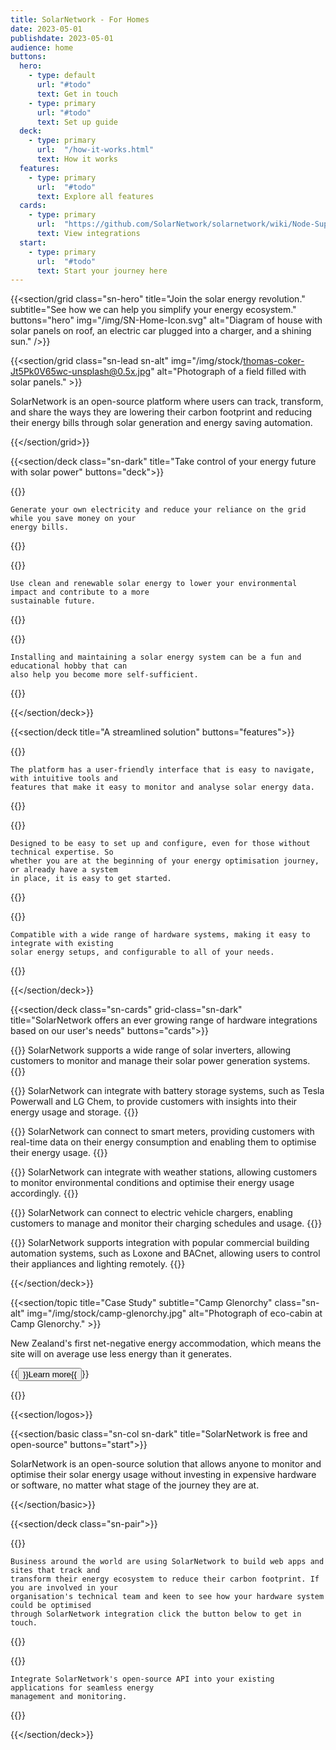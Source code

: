 ```yaml
---
title: SolarNetwork - For Homes
date: 2023-05-01
publishdate: 2023-05-01
audience: home
buttons:
  hero:
    - type: default
      url: "#todo"
      text: Get in touch
    - type: primary
      url: "#todo"
      text: Set up guide
  deck:
    - type: primary
      url:  "/how-it-works.html"
      text: How it works
  features:
    - type: primary
      url:  "#todo"
      text: Explore all features
  cards:
    - type: primary
      url:  "https://github.com/SolarNetwork/solarnetwork/wiki/Node-Supported-Devices"
      text: View integrations
  start:
    - type: primary
      url:  "#todo"
      text: Start your journey here
---
```

{{<section/grid
  class="sn-hero"
  title="Join the solar energy revolution."
  subtitle="See how we can help you simplify your energy ecosystem."
  buttons="hero"
  img="/img/SN-Home-Icon.svg"
  alt="Diagram of house with solar panels on roof, an electric car plugged into a charger, and a shining sun." />}}

{{<section/grid
  class="sn-lead sn-alt"
  img="/img/stock/thomas-coker-Jt5Pk0V65wc-unsplash@0.5x.jpg"
  alt="Photograph of a field filled with solar panels." >}}

<p>
  SolarNetwork is an open-source platform where users can track, transform, and share the ways they
  are lowering their carbon footprint and reducing their energy bills through solar generation and
  energy saving automation.
</p>

{{</section/grid>}}

{{<section/deck class="sn-dark" title="Take control of your energy future with solar power" buttons="deck">}}

  {{<deck-card title="Lower your energy bills"
    img="/img/SN-Home-Simple-Bills.svg"
    alt="Diagram of 3 isometric rectangles in a stack and a downward arrow pointing at the top." >}}

    Generate your own electricity and reduce your reliance on the grid while you save money on your
    energy bills.

  {{</deck-card>}}

  {{<deck-card title="Reduce your carbon footprint"
    img="/img/SN-Home-Simple-Footprint.svg"
    alt="Diagram of a triangle with a downward arrow inside and a few dots outside." >}}

    Use clean and renewable solar energy to lower your environmental impact and contribute to a more
    sustainable future.

  {{</deck-card>}}

  {{<deck-card title="Be satisfied while you save"
    img="/img/SN-Home-Simple-Sufficient.svg"
    alt="Diagram of leaves growing out of the ground." >}}

    Installing and maintaining a solar energy system can be a fun and educational hobby that can
    also help you become more self-sufficient.

  {{</deck-card>}}

{{</section/deck>}}

{{<section/deck title="A streamlined solution" buttons="features">}}

  {{<deck-card title="Easy to use"
      img="/img/SN-Home-Easy.svg"
      alt="Diagram of 3 pill-shaped buttons within concentric circles and an arrow cursor pointing at the middle button." >}}

    The platform has a user-friendly interface that is easy to navigate, with intuitive tools and
    features that make it easy to monitor and analyse solar energy data.

  {{</deck-card>}}

  {{<deck-card title="Simple to set up"
      img="/img/SN-Home-Setup.svg"
      alt="Diagram of a circle with a checkmark surrounded by concentric circles with 4 small dots." >}}

    Designed to be easy to set up and configure, even for those without technical expertise. So
    whether you are at the beginning of your energy optimisation journey, or already have a system
    in place, it is easy to get started.

  {{</deck-card>}}

  {{<deck-card title="Goes with the flow"
      img="/img/SN-Home-Flow.svg"
      alt="Diagram of a circle broken into 4 quadrant puzzle pieces." >}}

    Compatible with a wide range of hardware systems, making it easy to integrate with existing
    solar energy setups, and configurable to all of your needs.

  {{</deck-card>}}

{{</section/deck>}}

{{<section/deck class="sn-cards" grid-class="sn-dark"
  title="SolarNetwork offers an ever growing range of hardware integrations based on our user's needs"
  buttons="cards">}}

  {{<column class="sn-info-card" title="Solar Inverters" >}}
    SolarNetwork supports a wide range of solar inverters, allowing customers to monitor and manage
    their solar power generation systems.
  {{</column>}}

  {{<column class="sn-info-card" title="Battery Systems Storage" >}}
    SolarNetwork can integrate with battery storage systems, such as Tesla Powerwall and LG Chem, to
    provide customers with insights into their energy usage and storage.
  {{</column>}}

  {{<column class="sn-info-card" title="Smart Meters" >}}
    SolarNetwork can connect to smart meters, providing customers with real-time data on their
    energy consumption and enabling them to optimise their energy usage.
  {{</column>}}

  {{<column class="sn-info-card" title="Weather Stations" >}}
    SolarNetwork can integrate with weather stations, allowing customers to monitor environmental
    conditions and optimise their energy usage accordingly.
  {{</column>}}

  {{<column class="sn-info-card" title="Electric Vehicle Chargers" >}}
    SolarNetwork can connect to electric vehicle chargers, enabling customers to manage and monitor
    their charging schedules and usage.
  {{</column>}}

  {{<column class="sn-info-card" title="Building Automation Systems" >}}
    SolarNetwork supports integration with popular commercial building automation systems, such as
    Loxone and BACnet, allowing users to control their appliances and lighting remotely.
  {{</column>}}

{{</section/deck>}}

{{<section/topic title="Case Study" subtitle="Camp Glenorchy"
  class="sn-alt"
  img="/img/stock/camp-glenorchy.jpg"
  alt="Photograph of eco-cabin at Camp Glenorchy." >}}

<p>New Zealand's first net-negative energy accommodation, which means the site will on average use
less energy than it generates.</p>

<p>{{<button type="link" url="#todo">}}Learn more{{</button>}}</p>
{{</section/topic>}}

{{<section/logos>}}

{{<section/basic class="sn-col sn-dark" title="SolarNetwork is free and open-source" buttons="start">}}

  SolarNetwork is an open-source solution that allows anyone to monitor and optimise their solar
  energy usage without investing in expensive hardware or software, no matter what stage of the
  journey they are at.

{{</section/basic>}}

{{<section/deck class="sn-pair">}}

  {{<deck-link-card class="sn-main" title="For Business" subtitle="Sustainable business just got a little simpler."
      img="/img/SN-Business-Icon.svg"
      alt="Sun shining over a factory with solar panels, connected to a grid-scale battery, connected to an electric bus."
      url="/"
      link="Learn more" >}}

    Business around the world are using SolarNetwork to build web apps and sites that track and
    transform their energy ecosystem to reduce their carbon footprint. If you are involved in your
    organisation's technical team and keen to see how your hardware system could be optimised
    through SolarNetwork integration click the button below to get in touch.

  {{</deck-link-card>}}

  {{<deck-link-card class="sn-dev" title="For Developers" subtitle="Build your own products using our powerful and easy-to-use APIs."
      img="/img/SN-Developers-Icon.svg"
      alt="Diagram a grid of dots connected to a cloud floating with computer windows."
      url="/developers.html"
      link="Learn more" >}}

    Integrate SolarNetwork's open-source API into your existing applications for seamless energy
    management and monitoring.

  {{</deck-link-card>}}

{{</section/deck>}}
